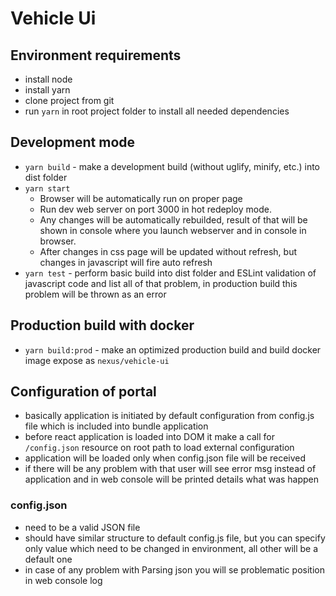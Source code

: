 
# Vehicle Ui
## Environment requirements
- install node
- install yarn
- clone project from git
- run `yarn` in root project folder to install all needed dependencies

## Development mode 
- `yarn build` - make a development build (without uglify, minify, etc.) into dist folder
- `yarn start` 
  - Browser will be automatically run on proper page
  - Run dev web server on port 3000 in hot redeploy mode. 
  - Any changes will be automatically rebuilded, result of that will be shown in console where you launch webserver and in console in browser.
  - After changes in css page will be updated without refresh, but changes in javascript will fire auto refresh
- `yarn test` - perform basic build into dist folder and ESLint validation of javascript code and list all of that problem, in production build this problem will be thrown as an error
## Production build with docker
- `yarn build:prod` - make an optimized production build and build docker image expose as `nexus/vehicle-ui`

## Configuration of portal
- basically application is initiated by default configuration from config.js file which is included into bundle application 
- before react application is loaded into DOM it make a call for `/config.json` resource on root path to load external configuration
- application will be loaded only when config.json file will be received
- if there will be any problem with that user will see error msg instead of application and in web console will be printed details what was happen

### config.json
- need to be a valid JSON file
- should have similar structure to default config.js file, but you can specify only value which need to be changed in environment, all other will be a default one
- in case of any problem with Parsing json you will se problematic position in web console log
